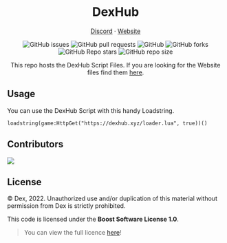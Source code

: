 <h1 align="center">
DexHub
</h1>

<p align="center">
<a target="_blank" href="https://discord.io/dexhub">Discord</a> · 
<a target="_blank" href="https://dexhub.xyz">Website</a>
</p>

<div align='center'>
  
![GitHub issues](https://img.shields.io/github/issues/BinaryDex/DexHub?logo=github&style=flat-square) 
![GitHub pull requests](https://img.shields.io/github/issues-pr/BinaryDex/DexHub?label=Pull%20requests&logo=github&style=flat-square) 
![GitHub](https://img.shields.io/github/license/BinaryDex/DexHub?label=Licence&logo=github&style=flat-square) 
![GitHub forks](https://img.shields.io/github/forks/BinaryDex/DexHub?label=Forks&logo=github&style=flat-square) 
![GitHub Repo stars](https://img.shields.io/github/stars/BinaryDex/DexHub?color=yellow&label=Stars&logo=github&style=flat-square) 
![GitHub repo size](https://img.shields.io/github/repo-size/BinaryDex/DexHub?label=Repo%20size&logo=github&style=flat-square) 

This repo hosts the DexHub Script Files. If you are looking for the Website files find them [here](https://github.com/BinaryDex/DexHubWeb).
  
</div>

## Usage

You can use the DexHub Script with this handy Loadstring.
```
loadstring(game:HttpGet("https://dexhub.xyz/loader.lua", true))()
```

## Contributors

<img src="https://contrib.rocks/image?repo=BinaryDex/DexHub" />

## License

© Dex, 2022. Unauthorized use and/or duplication of this material without permission from Dex is strictly prohibited.

This code is licensed under the **Boost Software License 1.0**.

> You can view the full licence [here](https://github.com/BinaryDex/DexHubWeb/blob/main/license.txt)!

